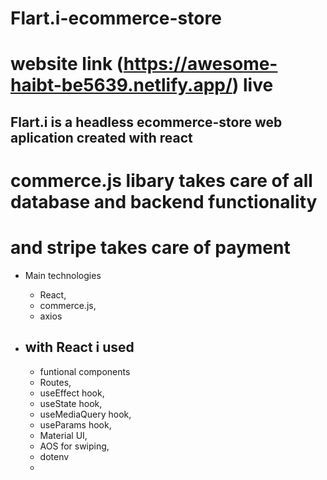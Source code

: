 # Flart.i-ecommerce-store

# website link (https://awesome-haibt-be5639.netlify.app/) live


 ## Flart.i is a headless ecommerce-store web aplication created with react
 
 # commerce.js libary takes care of all database and backend functionality 
 # and stripe takes care of payment
 
 * Main technologies
    * React,
    * commerce.js,
    * axios

 * ## with React i used
      * funtional components
      * Routes,
      * useEffect hook,
      * useState hook,
      * useMediaQuery hook,
      * useParams hook,
      * Material UI,
      * AOS for swiping,
      * dotenv
      * 
